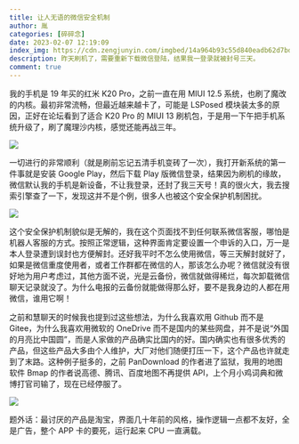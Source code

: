 ```yaml
---
title: 让人无语的微信安全机制
author: 胤
categories: [碎碎念]
date: 2023-02-07 12:19:09
index_img: https://cdn.zengjunyin.com/imgbed/14a964b93c55d840eadb62d7bd80834bf8a3e4b9.png/cover
description: 昨天刷机了，需要重新下载微信登陆，结果我一登录就被封号三天。
comment: true
---
```


我的手机是 19 年买的红米 K20 Pro，之前一直在用 MIUI 12.5 系统，也刷了魔改的内核。最初非常流畅，但最近越来越卡了，可能是 LSPosed 模块装太多的原因，正好在论坛看到了适合 K20 Pro 的 MIUI 13 刷机包，于是用一下午把手机系统升级了，刷了魔理沙内核，感觉还能再战三年。

![](https://cdn.zengjunyin.com/imgbed/7ab45426516004b54dc20cd234265c43f1a82237.png/post)

一切进行的非常顺利（就是刷前忘记五清手机变砖了一次），我打开新系统的第一件事就是安装 Google Play，然后下载 Play 版微信登录，结果因为刷机的缘故，微信默认我的手机是新设备，不让我登录，还封了我三天号！真的很火大，我去搜索引擎查了一下，发现这并不是个例，很多人也被这个安全保护机制困扰。

![](https://cdn.zengjunyin.com/imgbed/54cfc52b953d4d9c709723a1756c0c2f06072406.jpg/post)

这个安全保护机制貌似是无解的，我在这个页面找不到任何联系微信客服，哪怕是机器人客服的方式。按照正常逻辑，这种界面肯定要设置一个申诉的入口，万一是本人登录遭到误封也方便解封。还好我平时不怎么使用微信，等三天解封就好了，如果是微信重度使用者，或者工作群都在微信的人，那该怎么办呢？微信就没有很好地为用户考虑过，其他方面不说，光是云备份，微信就做得稀烂，每次卸载微信聊天记录就没了。为什么电报的云备份就能做得那么好，要不是我身边的人都在用微信，谁用它啊！

之前和慧聊天的时候我也提到过这些想法，为什么我喜欢用 Github 而不是 Gitee，为什么我喜欢用微软的 OneDrive 而不是国内的某些网盘，并不是说“外国的月亮比中国圆”，而是人家做的产品确实比国内的好。国内确实也有很多优秀的产品，但这些产品大多由个人维护，大厂对他们随便打压一下，这个产品也许就走到了末路。这种例子挺多的，之前 PanDownload 的作者进了监狱，我用的地图软件 Bmap 的作者说高德、腾讯、百度地图不再提供 API，上个月小鸡词典和微博打官司输了，现在已经停服了。

![](https://cdn.zengjunyin.com/imgbed/c519858d792bf15efbe4610d9fd7e9ba3355c1eb.png/post)

题外话：最讨厌的产品是淘宝，界面几十年前的风格，操作逻辑一点都不友好，全是广告，整个 APP 卡的要死，运行起来 CPU 一直满载。